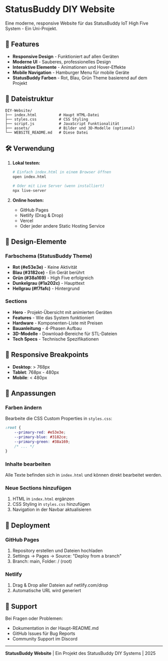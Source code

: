 # StatusBuddy DIY Website

Eine moderne, responsive Website für das StatusBuddy IoT High Five System - Ein Uni-Projekt.

## 🚀 Features

- **Responsive Design** - Funktioniert auf allen Geräten
- **Moderne UI** - Sauberes, professionelles Design
- **Interaktive Elemente** - Animationen und Hover-Effekte  
- **Mobile Navigation** - Hamburger Menu für mobile Geräte
- **StatusBuddy Farben** - Rot, Blau, Grün Theme basierend auf dem Projekt

## 📁 Dateistruktur

```
DIY-Website/
├── index.html          # Haupt HTML-Datei
├── styles.css          # CSS Styling
├── script.js           # JavaScript Funktionalität
├── assets/             # Bilder und 3D-Modelle (optional)
└── WEBSITE_README.md   # Diese Datei
```

## 🛠️ Verwendung

1. **Lokal testen:**
   ```bash
   # Einfach index.html in einem Browser öffnen
   open index.html
   
   # Oder mit Live Server (wenn installiert)
   npx live-server
   ```

2. **Online hosten:**
   - GitHub Pages
   - Netlify (Drag & Drop)
   - Vercel
   - Oder jeder andere Static Hosting Service

## 🎨 Design-Elemente

### Farbschema (StatusBuddy Theme)
- **Rot (#e53e3e)** - Keine Aktivität
- **Blau (#3182ce)** - Ein Gerät berührt
- **Grün (#38a169)** - High Five erfolgreich
- **Dunkelgrau (#1a202c)** - Haupttext
- **Hellgrau (#f7fafc)** - Hintergrund

### Sections
- **Hero** - Projekt-Übersicht mit animierten Geräten
- **Features** - Wie das System funktioniert
- **Hardware** - Komponenten-Liste mit Preisen
- **Bauanleitung** - 4-Phasen Aufbau
- **3D-Modelle** - Download-Bereiche für STL-Dateien
- **Tech Specs** - Technische Spezifikationen

## 📱 Responsive Breakpoints

- **Desktop**: > 768px
- **Tablet**: 768px - 480px  
- **Mobile**: < 480px

## 🔧 Anpassungen

### Farben ändern
Bearbeite die CSS Custom Properties in `styles.css`:
```css
:root {
    --primary-red: #e53e3e;
    --primary-blue: #3182ce;
    --primary-green: #38a169;
    /* ... */
}
```

### Inhalte bearbeiten
Alle Texte befinden sich in `index.html` und können direkt bearbeitet werden.

### Neue Sections hinzufügen
1. HTML in `index.html` ergänzen
2. CSS Styling in `styles.css` hinzufügen
3. Navigation in der Navbar aktualisieren

## 🚀 Deployment

### GitHub Pages
1. Repository erstellen und Dateien hochladen
2. Settings → Pages → Source: "Deploy from a branch"
3. Branch: main, Folder: / (root)

### Netlify
1. Drag & Drop aller Dateien auf netlify.com/drop
2. Automatische URL wird generiert

## 📧 Support

Bei Fragen oder Problemen:
- Dokumentation in der Haupt-README.md
- GitHub Issues für Bug Reports
- Community Support im Discord

---

**StatusBuddy Website** | Ein Projekt des StatusBuddy DIY Systems | 2025

